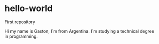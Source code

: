 # hello-world
First repository

Hi my name is Gaston, I´m from Argentina. I´m studying a technical degree in programming. 
